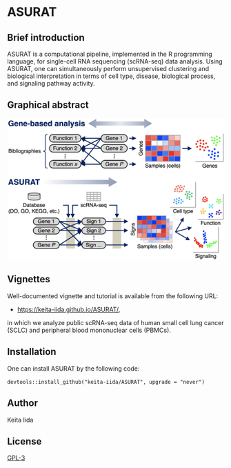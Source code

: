 # ASURAT
## Brief introduction
ASURAT is a computational pipeline, implemented in the R programming language, for single-cell RNA sequencing (scRNA-seq) data analysis.
Using ASURAT, one can simultaneously perform unsupervised clustering and biological interpretation in terms of cell type, disease, biological process, and signaling pathway activity.

## Graphical abstract
<img src="figures/figure_00_0001.png" width="600px">

## Vignettes
Well-documented vignette and tutorial is available from the following URL:

* https://keita-iida.github.io/ASURAT/,

in which we analyze public scRNA-seq data of human small cell lung cancer (SCLC) and peripheral blood mononuclear cells (PBMCs).

## Installation
One can install ASURAT by the following code:

```{r}
devtools::install_github("keita-iida/ASURAT", upgrade = "never")
```

## Author
Keita Iida

## License
[GPL-3](https://github.com/keita-iida/ASURAT/blob/main/LICENSE)
